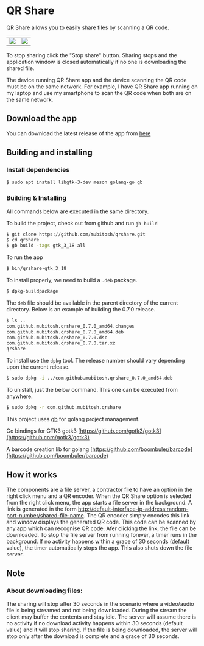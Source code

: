 # QR Share

QR Share allows you to easily share files by scanning a QR code.

<table cellspacing="0" cellpadding="0" style="border:none">
	<tr>
		<td><img src="https://raw.githubusercontent.com/mubitosh/qrshare/master/data/screenshot-app.png"></td>
		<td><img src="https://raw.githubusercontent.com/mubitosh/qrshare/master/data/screenshot-qr-window.png"></td>
	</tr>
</table>

To stop sharing click the "Stop share" button. Sharing stops and the application window is closed automatically if no one is downloading the shared file.

The device running QR Share app and the device scanning the QR code must be on the same network. For example, I have QR Share app running on my laptop and use my smartphone to scan the QR code when both are on the same network.

## Download the app

You can download the latest release of the app from [here](https://github.com/mubitosh/qrshare/releases)

## Building and installing

### Install dependencies

```bash
$ sudo apt install libgtk-3-dev meson golang-go gb
```

### Building & Installing

All commands below are executed in the same directory.

To build the project, check out from github and run `gb build`

```bash
$ git clone https://github.com/mubitosh/qrshare.git
$ cd qrshare
$ gb build -tags gtk_3_18 all
```

To run the app

```bash
$ bin/qrshare-gtk_3_18
```

To install properly, we need to build a `.deb` package.

```bash
$ dpkg-buildpackage
```

The `deb` file should be available in the parent directory of the current directory. Below is an example of building the 0.7.0 release.

```bash
$ ls ..
com.github.mubitosh.qrshare_0.7.0_amd64.changes
com.github.mubitosh.qrshare_0.7.0_amd64.deb
com.github.mubitosh.qrshare_0.7.0.dsc
com.github.mubitosh.qrshare_0.7.0.tar.xz
qrshare
```

To install use the `dpkg` tool. The release number should vary depending upon the current release.

```bash
$ sudo dpkg -i ../com.github.mubitosh.qrshare_0.7.0_amd64.deb
```

To unistall, just the below command. This one can be executed from anywhere.

```bash
$ sudo dpkg -r com.github.mubitosh.qrshare
```

This project uses [gb](https://getgb.io/) for golang project management.

Go bindings for GTK3 gotk3 [https://github.com/gotk3/gotk3](https://github.com/gotk3/gotk3)

A barcode creation lib for golang [https://github.com/boombuler/barcode](https://github.com/boombuler/barcode)

## How it works

The components are a file server, a contractor file to have an option in the right click menu and a QR encoder. When the QR Share option is selected from the right click menu, the app starts a file server in the background. A link is generated in the form [http://default-interface-ip-address:random-port-number/shared-file-name](#how-it-works). The QR encoder simply encodes this link and window displays the generated QR code. This code can be scanned by any app which can recognise QR code. Afer clicking the link, the file can be downloaded. To stop the file server from running forever, a timer runs in the background. If no activity happens within a grace of 30 seconds (default value), the timer automatically stops the app. This also shuts down the file server.

## Note

### About downloading files:

The sharing will stop after 30 seconds in the scenario where a video/audio file is being streamed and not being downloaded. During the stream the client may buffer the contents and stay idle. The server will assume there is no activity if no download activity happens within 30 seconds (default value) and it will stop sharing.
If the file is being downloaded, the server will stop only after the download is complete and a grace of 30 seconds.
